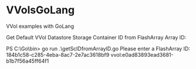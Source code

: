# VVolsGoLang
 VVol examples with GoLang

Get Default VVol Datastore Storage Container ID from FlashArray Array ID:

PS C:\Go\bin> go run .\getScIDfromArrayID.go
Please enter a FlashArray ID:
184b1c58-c285-4eba-8ac7-2e7ac3618bf9
vvol:e0ad83893ead3681-b1b7f56a45ff64f1
